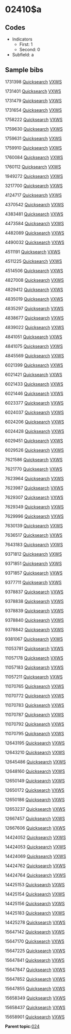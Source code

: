 # 02410$a

## Codes

-   Indicators
    -   First: 1
    -   Second: 0
-   Subfield: a

## Sample bibs

1731398 [Quicksearch](https://search.library.yale.edu/catalog/1731398) [VXWS](http://prodorbis.library.yale.edu:7014/vxws/GetHoldingsService?bibId=1731398)

1731401 [Quicksearch](https://search.library.yale.edu/catalog/1731401) [VXWS](http://prodorbis.library.yale.edu:7014/vxws/GetHoldingsService?bibId=1731401)

1731479 [Quicksearch](https://search.library.yale.edu/catalog/1731479) [VXWS](http://prodorbis.library.yale.edu:7014/vxws/GetHoldingsService?bibId=1731479)

1731654 [Quicksearch](https://search.library.yale.edu/catalog/1731654) [VXWS](http://prodorbis.library.yale.edu:7014/vxws/GetHoldingsService?bibId=1731654)

1758222 [Quicksearch](https://search.library.yale.edu/catalog/1758222) [VXWS](http://prodorbis.library.yale.edu:7014/vxws/GetHoldingsService?bibId=1758222)

1759630 [Quicksearch](https://search.library.yale.edu/catalog/1759630) [VXWS](http://prodorbis.library.yale.edu:7014/vxws/GetHoldingsService?bibId=1759630)

1759631 [Quicksearch](https://search.library.yale.edu/catalog/1759631) [VXWS](http://prodorbis.library.yale.edu:7014/vxws/GetHoldingsService?bibId=1759631)

1759910 [Quicksearch](https://search.library.yale.edu/catalog/1759910) [VXWS](http://prodorbis.library.yale.edu:7014/vxws/GetHoldingsService?bibId=1759910)

1760084 [Quicksearch](https://search.library.yale.edu/catalog/1760084) [VXWS](http://prodorbis.library.yale.edu:7014/vxws/GetHoldingsService?bibId=1760084)

1760112 [Quicksearch](https://search.library.yale.edu/catalog/1760112) [VXWS](http://prodorbis.library.yale.edu:7014/vxws/GetHoldingsService?bibId=1760112)

1949272 [Quicksearch](https://search.library.yale.edu/catalog/1949272) [VXWS](http://prodorbis.library.yale.edu:7014/vxws/GetHoldingsService?bibId=1949272)

3217700 [Quicksearch](https://search.library.yale.edu/catalog/3217700) [VXWS](http://prodorbis.library.yale.edu:7014/vxws/GetHoldingsService?bibId=3217700)

4124717 [Quicksearch](https://search.library.yale.edu/catalog/4124717) [VXWS](http://prodorbis.library.yale.edu:7014/vxws/GetHoldingsService?bibId=4124717)

4370542 [Quicksearch](https://search.library.yale.edu/catalog/4370542) [VXWS](http://prodorbis.library.yale.edu:7014/vxws/GetHoldingsService?bibId=4370542)

4383481 [Quicksearch](https://search.library.yale.edu/catalog/4383481) [VXWS](http://prodorbis.library.yale.edu:7014/vxws/GetHoldingsService?bibId=4383481)

4473584 [Quicksearch](https://search.library.yale.edu/catalog/4473584) [VXWS](http://prodorbis.library.yale.edu:7014/vxws/GetHoldingsService?bibId=4473584)

4482089 [Quicksearch](https://search.library.yale.edu/catalog/4482089) [VXWS](http://prodorbis.library.yale.edu:7014/vxws/GetHoldingsService?bibId=4482089)

4490032 [Quicksearch](https://search.library.yale.edu/catalog/4490032) [VXWS](http://prodorbis.library.yale.edu:7014/vxws/GetHoldingsService?bibId=4490032)

4511191 [Quicksearch](https://search.library.yale.edu/catalog/4511191) [VXWS](http://prodorbis.library.yale.edu:7014/vxws/GetHoldingsService?bibId=4511191)

4511225 [Quicksearch](https://search.library.yale.edu/catalog/4511225) [VXWS](http://prodorbis.library.yale.edu:7014/vxws/GetHoldingsService?bibId=4511225)

4514506 [Quicksearch](https://search.library.yale.edu/catalog/4514506) [VXWS](http://prodorbis.library.yale.edu:7014/vxws/GetHoldingsService?bibId=4514506)

4827008 [Quicksearch](https://search.library.yale.edu/catalog/4827008) [VXWS](http://prodorbis.library.yale.edu:7014/vxws/GetHoldingsService?bibId=4827008)

4829412 [Quicksearch](https://search.library.yale.edu/catalog/4829412) [VXWS](http://prodorbis.library.yale.edu:7014/vxws/GetHoldingsService?bibId=4829412)

4835019 [Quicksearch](https://search.library.yale.edu/catalog/4835019) [VXWS](http://prodorbis.library.yale.edu:7014/vxws/GetHoldingsService?bibId=4835019)

4835297 [Quicksearch](https://search.library.yale.edu/catalog/4835297) [VXWS](http://prodorbis.library.yale.edu:7014/vxws/GetHoldingsService?bibId=4835297)

4838677 [Quicksearch](https://search.library.yale.edu/catalog/4838677) [VXWS](http://prodorbis.library.yale.edu:7014/vxws/GetHoldingsService?bibId=4838677)

4839022 [Quicksearch](https://search.library.yale.edu/catalog/4839022) [VXWS](http://prodorbis.library.yale.edu:7014/vxws/GetHoldingsService?bibId=4839022)

4841051 [Quicksearch](https://search.library.yale.edu/catalog/4841051) [VXWS](http://prodorbis.library.yale.edu:7014/vxws/GetHoldingsService?bibId=4841051)

4841075 [Quicksearch](https://search.library.yale.edu/catalog/4841075) [VXWS](http://prodorbis.library.yale.edu:7014/vxws/GetHoldingsService?bibId=4841075)

4845569 [Quicksearch](https://search.library.yale.edu/catalog/4845569) [VXWS](http://prodorbis.library.yale.edu:7014/vxws/GetHoldingsService?bibId=4845569)

6021399 [Quicksearch](https://search.library.yale.edu/catalog/6021399) [VXWS](http://prodorbis.library.yale.edu:7014/vxws/GetHoldingsService?bibId=6021399)

6021421 [Quicksearch](https://search.library.yale.edu/catalog/6021421) [VXWS](http://prodorbis.library.yale.edu:7014/vxws/GetHoldingsService?bibId=6021421)

6021433 [Quicksearch](https://search.library.yale.edu/catalog/6021433) [VXWS](http://prodorbis.library.yale.edu:7014/vxws/GetHoldingsService?bibId=6021433)

6021446 [Quicksearch](https://search.library.yale.edu/catalog/6021446) [VXWS](http://prodorbis.library.yale.edu:7014/vxws/GetHoldingsService?bibId=6021446)

6023377 [Quicksearch](https://search.library.yale.edu/catalog/6023377) [VXWS](http://prodorbis.library.yale.edu:7014/vxws/GetHoldingsService?bibId=6023377)

6024037 [Quicksearch](https://search.library.yale.edu/catalog/6024037) [VXWS](http://prodorbis.library.yale.edu:7014/vxws/GetHoldingsService?bibId=6024037)

6024206 [Quicksearch](https://search.library.yale.edu/catalog/6024206) [VXWS](http://prodorbis.library.yale.edu:7014/vxws/GetHoldingsService?bibId=6024206)

6024428 [Quicksearch](https://search.library.yale.edu/catalog/6024428) [VXWS](http://prodorbis.library.yale.edu:7014/vxws/GetHoldingsService?bibId=6024428)

6029451 [Quicksearch](https://search.library.yale.edu/catalog/6029451) [VXWS](http://prodorbis.library.yale.edu:7014/vxws/GetHoldingsService?bibId=6029451)

6029526 [Quicksearch](https://search.library.yale.edu/catalog/6029526) [VXWS](http://prodorbis.library.yale.edu:7014/vxws/GetHoldingsService?bibId=6029526)

7621586 [Quicksearch](https://search.library.yale.edu/catalog/7621586) [VXWS](http://prodorbis.library.yale.edu:7014/vxws/GetHoldingsService?bibId=7621586)

7621770 [Quicksearch](https://search.library.yale.edu/catalog/7621770) [VXWS](http://prodorbis.library.yale.edu:7014/vxws/GetHoldingsService?bibId=7621770)

7623964 [Quicksearch](https://search.library.yale.edu/catalog/7623964) [VXWS](http://prodorbis.library.yale.edu:7014/vxws/GetHoldingsService?bibId=7623964)

7623987 [Quicksearch](https://search.library.yale.edu/catalog/7623987) [VXWS](http://prodorbis.library.yale.edu:7014/vxws/GetHoldingsService?bibId=7623987)

7629307 [Quicksearch](https://search.library.yale.edu/catalog/7629307) [VXWS](http://prodorbis.library.yale.edu:7014/vxws/GetHoldingsService?bibId=7629307)

7629349 [Quicksearch](https://search.library.yale.edu/catalog/7629349) [VXWS](http://prodorbis.library.yale.edu:7014/vxws/GetHoldingsService?bibId=7629349)

7629996 [Quicksearch](https://search.library.yale.edu/catalog/7629996) [VXWS](http://prodorbis.library.yale.edu:7014/vxws/GetHoldingsService?bibId=7629996)

7630139 [Quicksearch](https://search.library.yale.edu/catalog/7630139) [VXWS](http://prodorbis.library.yale.edu:7014/vxws/GetHoldingsService?bibId=7630139)

7636517 [Quicksearch](https://search.library.yale.edu/catalog/7636517) [VXWS](http://prodorbis.library.yale.edu:7014/vxws/GetHoldingsService?bibId=7636517)

7643183 [Quicksearch](https://search.library.yale.edu/catalog/7643183) [VXWS](http://prodorbis.library.yale.edu:7014/vxws/GetHoldingsService?bibId=7643183)

9371812 [Quicksearch](https://search.library.yale.edu/catalog/9371812) [VXWS](http://prodorbis.library.yale.edu:7014/vxws/GetHoldingsService?bibId=9371812)

9371851 [Quicksearch](https://search.library.yale.edu/catalog/9371851) [VXWS](http://prodorbis.library.yale.edu:7014/vxws/GetHoldingsService?bibId=9371851)

9371857 [Quicksearch](https://search.library.yale.edu/catalog/9371857) [VXWS](http://prodorbis.library.yale.edu:7014/vxws/GetHoldingsService?bibId=9371857)

9377711 [Quicksearch](https://search.library.yale.edu/catalog/9377711) [VXWS](http://prodorbis.library.yale.edu:7014/vxws/GetHoldingsService?bibId=9377711)

9378837 [Quicksearch](https://search.library.yale.edu/catalog/9378837) [VXWS](http://prodorbis.library.yale.edu:7014/vxws/GetHoldingsService?bibId=9378837)

9378838 [Quicksearch](https://search.library.yale.edu/catalog/9378838) [VXWS](http://prodorbis.library.yale.edu:7014/vxws/GetHoldingsService?bibId=9378838)

9378839 [Quicksearch](https://search.library.yale.edu/catalog/9378839) [VXWS](http://prodorbis.library.yale.edu:7014/vxws/GetHoldingsService?bibId=9378839)

9378840 [Quicksearch](https://search.library.yale.edu/catalog/9378840) [VXWS](http://prodorbis.library.yale.edu:7014/vxws/GetHoldingsService?bibId=9378840)

9378842 [Quicksearch](https://search.library.yale.edu/catalog/9378842) [VXWS](http://prodorbis.library.yale.edu:7014/vxws/GetHoldingsService?bibId=9378842)

9381067 [Quicksearch](https://search.library.yale.edu/catalog/9381067) [VXWS](http://prodorbis.library.yale.edu:7014/vxws/GetHoldingsService?bibId=9381067)

11053781 [Quicksearch](https://search.library.yale.edu/catalog/11053781) [VXWS](http://prodorbis.library.yale.edu:7014/vxws/GetHoldingsService?bibId=11053781)

11057178 [Quicksearch](https://search.library.yale.edu/catalog/11057178) [VXWS](http://prodorbis.library.yale.edu:7014/vxws/GetHoldingsService?bibId=11057178)

11057183 [Quicksearch](https://search.library.yale.edu/catalog/11057183) [VXWS](http://prodorbis.library.yale.edu:7014/vxws/GetHoldingsService?bibId=11057183)

11057211 [Quicksearch](https://search.library.yale.edu/catalog/11057211) [VXWS](http://prodorbis.library.yale.edu:7014/vxws/GetHoldingsService?bibId=11057211)

11070765 [Quicksearch](https://search.library.yale.edu/catalog/11070765) [VXWS](http://prodorbis.library.yale.edu:7014/vxws/GetHoldingsService?bibId=11070765)

11070772 [Quicksearch](https://search.library.yale.edu/catalog/11070772) [VXWS](http://prodorbis.library.yale.edu:7014/vxws/GetHoldingsService?bibId=11070772)

11070783 [Quicksearch](https://search.library.yale.edu/catalog/11070783) [VXWS](http://prodorbis.library.yale.edu:7014/vxws/GetHoldingsService?bibId=11070783)

11070787 [Quicksearch](https://search.library.yale.edu/catalog/11070787) [VXWS](http://prodorbis.library.yale.edu:7014/vxws/GetHoldingsService?bibId=11070787)

11070792 [Quicksearch](https://search.library.yale.edu/catalog/11070792) [VXWS](http://prodorbis.library.yale.edu:7014/vxws/GetHoldingsService?bibId=11070792)

11070795 [Quicksearch](https://search.library.yale.edu/catalog/11070795) [VXWS](http://prodorbis.library.yale.edu:7014/vxws/GetHoldingsService?bibId=11070795)

12643195 [Quicksearch](https://search.library.yale.edu/catalog/12643195) [VXWS](http://prodorbis.library.yale.edu:7014/vxws/GetHoldingsService?bibId=12643195)

12643210 [Quicksearch](https://search.library.yale.edu/catalog/12643210) [VXWS](http://prodorbis.library.yale.edu:7014/vxws/GetHoldingsService?bibId=12643210)

12645486 [Quicksearch](https://search.library.yale.edu/catalog/12645486) [VXWS](http://prodorbis.library.yale.edu:7014/vxws/GetHoldingsService?bibId=12645486)

12648160 [Quicksearch](https://search.library.yale.edu/catalog/12648160) [VXWS](http://prodorbis.library.yale.edu:7014/vxws/GetHoldingsService?bibId=12648160)

12650149 [Quicksearch](https://search.library.yale.edu/catalog/12650149) [VXWS](http://prodorbis.library.yale.edu:7014/vxws/GetHoldingsService?bibId=12650149)

12650172 [Quicksearch](https://search.library.yale.edu/catalog/12650172) [VXWS](http://prodorbis.library.yale.edu:7014/vxws/GetHoldingsService?bibId=12650172)

12650186 [Quicksearch](https://search.library.yale.edu/catalog/12650186) [VXWS](http://prodorbis.library.yale.edu:7014/vxws/GetHoldingsService?bibId=12650186)

12653237 [Quicksearch](https://search.library.yale.edu/catalog/12653237) [VXWS](http://prodorbis.library.yale.edu:7014/vxws/GetHoldingsService?bibId=12653237)

12667457 [Quicksearch](https://search.library.yale.edu/catalog/12667457) [VXWS](http://prodorbis.library.yale.edu:7014/vxws/GetHoldingsService?bibId=12667457)

12667606 [Quicksearch](https://search.library.yale.edu/catalog/12667606) [VXWS](http://prodorbis.library.yale.edu:7014/vxws/GetHoldingsService?bibId=12667606)

14424052 [Quicksearch](https://search.library.yale.edu/catalog/14424052) [VXWS](http://prodorbis.library.yale.edu:7014/vxws/GetHoldingsService?bibId=14424052)

14424053 [Quicksearch](https://search.library.yale.edu/catalog/14424053) [VXWS](http://prodorbis.library.yale.edu:7014/vxws/GetHoldingsService?bibId=14424053)

14424069 [Quicksearch](https://search.library.yale.edu/catalog/14424069) [VXWS](http://prodorbis.library.yale.edu:7014/vxws/GetHoldingsService?bibId=14424069)

14424762 [Quicksearch](https://search.library.yale.edu/catalog/14424762) [VXWS](http://prodorbis.library.yale.edu:7014/vxws/GetHoldingsService?bibId=14424762)

14424764 [Quicksearch](https://search.library.yale.edu/catalog/14424764) [VXWS](http://prodorbis.library.yale.edu:7014/vxws/GetHoldingsService?bibId=14424764)

14425153 [Quicksearch](https://search.library.yale.edu/catalog/14425153) [VXWS](http://prodorbis.library.yale.edu:7014/vxws/GetHoldingsService?bibId=14425153)

14425154 [Quicksearch](https://search.library.yale.edu/catalog/14425154) [VXWS](http://prodorbis.library.yale.edu:7014/vxws/GetHoldingsService?bibId=14425154)

14425156 [Quicksearch](https://search.library.yale.edu/catalog/14425156) [VXWS](http://prodorbis.library.yale.edu:7014/vxws/GetHoldingsService?bibId=14425156)

14425183 [Quicksearch](https://search.library.yale.edu/catalog/14425183) [VXWS](http://prodorbis.library.yale.edu:7014/vxws/GetHoldingsService?bibId=14425183)

14425278 [Quicksearch](https://search.library.yale.edu/catalog/14425278) [VXWS](http://prodorbis.library.yale.edu:7014/vxws/GetHoldingsService?bibId=14425278)

15647142 [Quicksearch](https://search.library.yale.edu/catalog/15647142) [VXWS](http://prodorbis.library.yale.edu:7014/vxws/GetHoldingsService?bibId=15647142)

15647170 [Quicksearch](https://search.library.yale.edu/catalog/15647170) [VXWS](http://prodorbis.library.yale.edu:7014/vxws/GetHoldingsService?bibId=15647170)

15647225 [Quicksearch](https://search.library.yale.edu/catalog/15647225) [VXWS](http://prodorbis.library.yale.edu:7014/vxws/GetHoldingsService?bibId=15647225)

15647841 [Quicksearch](https://search.library.yale.edu/catalog/15647841) [VXWS](http://prodorbis.library.yale.edu:7014/vxws/GetHoldingsService?bibId=15647841)

15647847 [Quicksearch](https://search.library.yale.edu/catalog/15647847) [VXWS](http://prodorbis.library.yale.edu:7014/vxws/GetHoldingsService?bibId=15647847)

15647852 [Quicksearch](https://search.library.yale.edu/catalog/15647852) [VXWS](http://prodorbis.library.yale.edu:7014/vxws/GetHoldingsService?bibId=15647852)

15647855 [Quicksearch](https://search.library.yale.edu/catalog/15647855) [VXWS](http://prodorbis.library.yale.edu:7014/vxws/GetHoldingsService?bibId=15647855)

15658349 [Quicksearch](https://search.library.yale.edu/catalog/15658349) [VXWS](http://prodorbis.library.yale.edu:7014/vxws/GetHoldingsService?bibId=15658349)

15658437 [Quicksearch](https://search.library.yale.edu/catalog/15658437) [VXWS](http://prodorbis.library.yale.edu:7014/vxws/GetHoldingsService?bibId=15658437)

15658901 [Quicksearch](https://search.library.yale.edu/catalog/15658901) [VXWS](http://prodorbis.library.yale.edu:7014/vxws/GetHoldingsService?bibId=15658901)

**Parent topic:**[024](../../tags/024/024.md)

